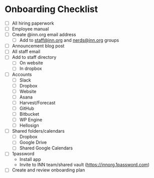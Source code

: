 # Onboarding Checklist

- [ ] All hiring paperwork
- [ ] Employee manual
- [ ] Create @inn.org email address
  - [ ] Add to staff@inn.org and nerds@inn.org groups
- [ ] Announcement blog post
- [ ] All staff email
- [ ] Add to staff directory
  - [ ] On website
  - [ ] In dropbox
- [ ] Accounts
  - [ ] Slack
  - [ ] Dropbox
  - [ ] Website
  - [ ] Asana
  - [ ] Harvest/Forecast
  - [ ] GitHub
  - [ ] Bitbucket
  - [ ] WP Engine
  - [ ] Hellosign
- [ ] Shared folders/calendars
  - [ ] Dropbox
  - [ ] Google Drive
  - [ ] Shared Google Calendars
- [ ] 1password
  - Install app
  - Invite to INN team/shared vault (https://innorg.1password.com)
- [ ] Create and review onboarding plan

